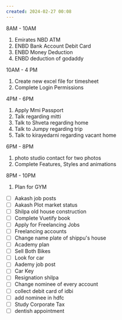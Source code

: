 ```yaml
---
created: 2024-02-27 00:08
---
```

8AM - 10AM

1. Emirates NBD ATM
2. ENBD Bank Account Debit Card
3. ENBD Money Deduction
4. ENBD deduction of godaddy

10AM - 4 PM
1. Create new excel file for timesheet
2. Complete Login Permissions

4PM - 6PM 
1. Apply Mmi Passport
2. Talk regarding mitti
3. Talk to Shveta regarding home
4. Talk to Jumpy regarding trip
5. Talk to kirayedarni regarding vacant home

6PM - 8PM 
1. photo studio contact for two photos
2. Complete Features, Styles and animations

8PM - 10PM 
1. Plan for GYM


- [ ] Aakash job posts
- [ ] Aakash Plot market status
- [ ] Shilpa old house construction
- [ ] Complete Vuetify book
- [ ] Apply for Freelancing Jobs
- [ ] Freelancing accounts
- [ ] Change name plate of shippu's house 
- [ ] Academy plan 
- [ ] Sell Both Bikes
- [ ] Look for car
- [ ] Aademy job post
- [ ] Car Key 
- [ ] Resignation shilpa
- [ ] Change nominee of every account
- [ ] collect debit card of idbi
- [ ] add nominee in hdfc 
- [ ] Study Corporate Tax
- [ ] dentish appointment 